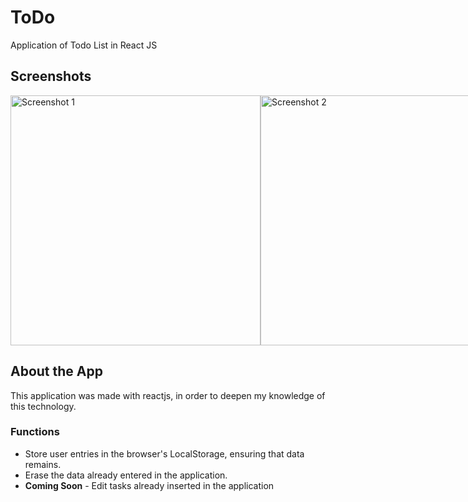 # ToDo
Application of Todo List in React JS
</br>
<h2>Screenshots</h2>
<div style="display: flex; justify-content: space-around;">
  <img src="https://raw.githubusercontent.com/Ted2370/ToDo/main/screenshots/screenshot01.png" alt="Screenshot 1" height="400">
  <img src="https://raw.githubusercontent.com/Ted2370/ToDo/main/screenshots/screenshot02.png" alt="Screenshot 2" height="400">
  <img src="https://raw.githubusercontent.com/Ted2370/ToDo/main/screenshots/screenshot03.png" alt="Screenshot 3" height="400">
</div>



## About the App

This application was made with reactjs, in order to deepen my knowledge of this technology.
### Functions
<ul>
<li>  Store user entries in the browser's LocalStorage, ensuring that data remains. </li>
<li>  Erase the data already entered in the application. </li>
<li>  <strong>Coming Soon</strong> - Edit tasks already inserted in the application </li>

</ul>

